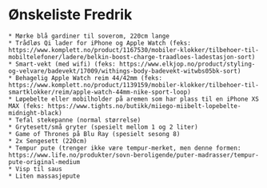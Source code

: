 # Ønskeliste Fredrik
	* Mørke blå gardiner til soverom, 220cm lange
	* Trådløs Qi lader for iPhone og Apple Watch (feks: https://www.komplett.no/product/1167530/mobiler-klokker/tilbehoer-til-mobiltelefoner/ladere/belkin-boost-charge-traadloes-ladestasjon-sort)
	* Smart-vekt (med wifi) (feks: https://www.elkjop.no/product/styling-og-velvare/badevekt/17009/withings-body-badevekt-witwbs05bk-sort)
	* Behagelig Apple Watch reim 44/42mm (feks: https://www.komplett.no/product/1139159/mobiler-klokker/tilbehoer-til-smartklokker/reim/apple-watch-44mm-nike-sport-loop)
	* Løpebelte eller mobilholder på aremen som har plass til en iPhone XS MAX (feks: https://www.tights.no/butikk/miiego-miibelt-lopebelte-midnight-black)
	* Tefal stekepanne (normal størrelse)
	* Grytesett/små gryter (spesielt mellom 1 og 2 liter)
	* Game of Thrones på Blu Ray (spesielt sesong 8)
	* 2x Sengesett (220cm)
	* Tempur pute (trenger ikke være tempur-merket, men denne formen: https://www.life.no/produkter/sovn-beroligende/puter-madrasser/tempur-pute-original-medium
	* Visp til saus
	* Liten massasjepute

